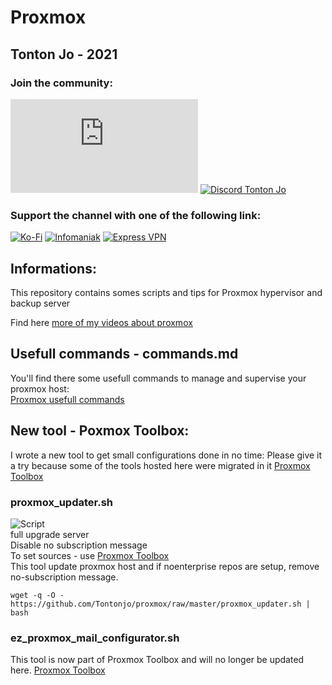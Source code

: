 # Proxmox

## Tonton Jo - 2021  
### Join the community:
[![Youtube channel](https://github-readme-youtube-stats.herokuapp.com/subscribers/index.php?id=UCnED3K6K5FDUp-x_8rwpsZw&key=AIzaSyA3ivqywNPQz0xFZBHfPDKzh1jFH5qGD_g)](http://youtube.com/channel/UCnED3K6K5FDUp-x_8rwpsZw?sub_confirmation=1)
[![Discord Tonton Jo](https://badgen.net/discord/members/2NQskxZjfp?label=Discord%20Tonton%20Jo,%20&icon=discord)](https://discord.gg/2NQskxZjfp)
### Support the channel with one of the following link:
[![Ko-Fi](https://badgen.net/badge/Buy%20me%20a%20Coffee/Link?icon=buymeacoffee)](https://ko-fi.com/tontonjo)
[![Infomaniak](https://badgen.net/badge/Infomaniak/Affiliated%20link?icon=K)](https://www.infomaniak.com/goto/fr/home?utm_term=6151f412daf35)
[![Express VPN](https://badgen.net/badge/Express%20VPN/Affiliated%20link?icon=K)](https://www.xvuslink.com/?a_fid=TontonJo)  
## Informations:  
This repository contains somes scripts and tips for Proxmox hypervisor and backup server

Find here [more of my videos about proxmox](https://www.youtube.com/playlist?list=PLU73OWQhDzsTfsnczSJWENIpZn1CNMzNP)

## Usefull commands - commands.md
You'll find there some usefull commands to manage and supervise your proxmox host:  
[Proxmox usefull commands](https://github.com/Tontonjo/proxmox/blob/master/commands.md)

## New tool - Poxmox Toolbox:
I wrote a new tool to get small configurations done in no time:
Please give it a try because some of the tools hosted here were migrated in it
[Proxmox Toolbox](https://github.com/Tontonjo/proxmox_toolbox)

### proxmox_updater.sh
![Script](https://i.ibb.co/VY57ty3/Screenshot-2021-05-25-094719.png)  
full upgrade server  
Disable no subscription message  
To set sources - use [Proxmox Toolbox](https://github.com/Tontonjo/proxmox_toolbox)  
This tool update proxmox host and if noenterprise repos are setup, remove no-subscription message.
```shell
wget -q -O - https://github.com/Tontonjo/proxmox/raw/master/proxmox_updater.sh | bash
```  
### ez_proxmox_mail_configurator.sh
This tool is now part of Proxmox Toolbox and will no longer be updated here.
[Proxmox Toolbox](https://github.com/Tontonjo/proxmox_toolbox)
